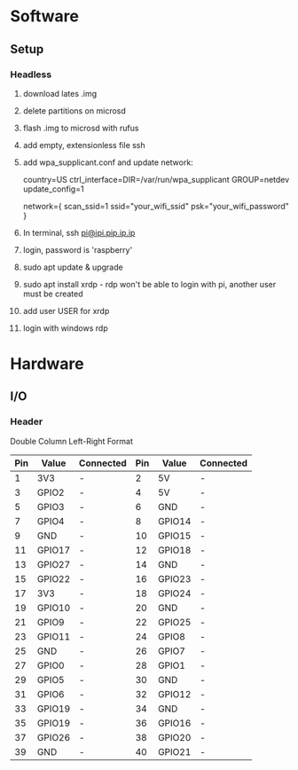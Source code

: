 # Software
## Setup
### Headless
1. download lates .img
2. delete partitions on microsd
3. flash .img to microsd with rufus
3. add empty, extensionless file ssh
4. add wpa_supplicant.conf and update network:

	country=US
	ctrl_interface=DIR=/var/run/wpa_supplicant GROUP=netdev
	update_config=1
	
	network={
	scan_ssid=1
	ssid="your_wifi_ssid"
	psk="your_wifi_password"
	}

5. In terminal, ssh pi@ipi.pip.ip.ip
6. login, password is 'raspberry'
7. sudo apt update & upgrade
8. sudo apt install xrdp - rdp won't be able to login with pi, another user must be created
9. add user USER for xrdp
10. login with windows rdp


# Hardware
## I/O
### Header
Double Column Left-Right Format

| Pin | Value  | Connected | Pin | Value  | Connected |
|-----|--------|-----------|-----|--------|-----------|
| 1   | 3V3    | -         | 2   | 5V     | -         |
| 3   | GPIO2  | -         | 4   | 5V     | -         |
| 5   | GPIO3  | -         | 6   | GND    | -         |
| 7   | GPIO4  | -         | 8   | GPIO14 | -         |
| 9   | GND    | -         | 10  | GPIO15 | -         |
| 11  | GPIO17 | -         | 12  | GPIO18 | -         |
| 13  | GPIO27 | -         | 14  | GND    | -         |
| 15  | GPIO22 | -         | 16  | GPIO23 | -         |
| 17  | 3V3    | -         | 18  | GPIO24 | -         |
| 19  | GPIO10 | -         | 20  | GND    | -         |
| 21  | GPIO9  | -         | 22  | GPIO25 | -         |
| 23  | GPIO11 | -         | 24  | GPIO8  | -         |
| 25  | GND    | -         | 26  | GPIO7  | -         |
| 27  | GPIO0  | -         | 28  | GPIO1  | -         |
| 29  | GPIO5  | -         | 30  | GND    | -         |
| 31  | GPIO6  | -         | 32  | GPIO12 | -         |
| 33  | GPIO19 | -         | 34  | GND    | -         |
| 35  | GPIO19 | -         | 36  | GPIO16 | -         |
| 37  | GPIO26 | -         | 38  | GPIO20 | -         |
| 39  | GND    | -         | 40  | GPIO21 | -         |
